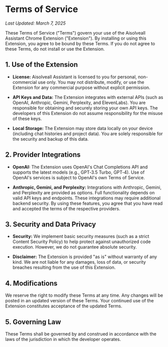 # Terms of Service

_Last Updated: March 7, 2025_

These Terms of Service ("Terms") govern your use of the Aisolveall Assistant Chrome Extension ("Extension"). By installing or using this Extension, you agree to be bound by these Terms. If you do not agree to these Terms, do not install or use the Extension.

## 1. Use of the Extension

- **License:**
  Aisolveall Assistant is licensed to you for personal, non-commercial use only. You may not distribute, modify, or use the Extension for any commercial purpose without explicit permission.

- **API Keys and Data:**
  The Extension integrates with external APIs (such as OpenAI, Anthropic, Gemini, Perplexity, and ElevenLabs). You are responsible for obtaining and securely storing your own API keys. The developers of this Extension do not assume responsibility for the misuse of these keys.

- **Local Storage:**
  The Extension may store data locally on your device (including chat histories and project data). You are solely responsible for the security and backup of this data.

## 2. Provider Integrations

- **OpenAI:**
  The Extension uses OpenAI's Chat Completions API and supports the latest models (e.g., GPT‑3.5 Turbo, GPT‑4). Use of OpenAI's services is subject to OpenAI's own Terms of Service.

- **Anthropic, Gemini, and Perplexity:**
  Integrations with Anthropic, Gemini, and Perplexity are provided as options. Full functionality depends on valid API keys and endpoints. These integrations may require additional backend security. By using these features, you agree that you have read and accepted the terms of the respective providers.

## 3. Security and Data Privacy

- **Security:**
  We implement basic security measures (such as a strict Content Security Policy) to help protect against unauthorized code execution. However, we do not guarantee absolute security.

- **Disclaimer:**
  The Extension is provided "as is" without warranty of any kind. We are not liable for any damages, loss of data, or security breaches resulting from the use of this Extension.

## 4. Modifications

We reserve the right to modify these Terms at any time. Any changes will be posted in an updated version of these Terms. Your continued use of the Extension constitutes acceptance of the updated Terms.

## 5. Governing Law

These Terms shall be governed by and construed in accordance with the laws of the jurisdiction in which the developer operates.